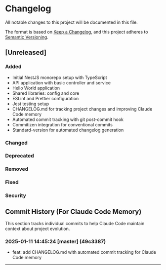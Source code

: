 # Changelog

All notable changes to this project will be documented in this file.

The format is based on [Keep a Changelog](https://keepachangelog.com/en/1.1.0/),
and this project adheres to [Semantic Versioning](https://semver.org/spec/v2.0.0.html).

## [Unreleased]

### Added
- Initial NestJS monorepo setup with TypeScript
- API application with basic controller and service
- Hello World application
- Shared libraries: config and core
- ESLint and Prettier configuration
- Jest testing setup
- CHANGELOG.md for tracking project changes and improving Claude Code memory
- Automated commit tracking with git post-commit hook
- Commitizen integration for conventional commits
- Standard-version for automated changelog generation

### Changed

### Deprecated

### Removed

### Fixed

### Security

## Commit History (For Claude Code Memory)

This section tracks individual commits to help Claude Code maintain context about project evolution.

### 2025-01-11 14:45:24 [master] (49c3387)
- feat: add CHANGELOG.md with automated commit tracking for Claude Code memory

---